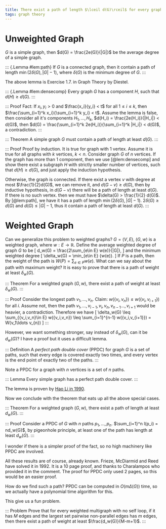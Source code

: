 ```yaml
---
title: There exist a path of length $\lceil d(G)\rceil$ for every graph $G$
tags: graph theory
---
```

# Unweighted Graph
$G$ is a simple graph, then $d(G) = \frac{2e(G)}{|G|}$ be the average degree of a simple graph.

::: {.Lemma #lem:path}
  If $G$ is a connected graph, then it contain a path of length $\min(2\delta(G), |G|-1)$, where $\delta(G)$ is the minimum degree of $G$. 
:::

The above lemma is Exercise 1.7. in Graph Theory by Diestel.

::: {.Lemma #lem:densecomp}
  Every graph $G$ has a component $H$, such that $d(H)\geq d(G)$.
:::

::: Proof
  Fact: If $x_i,y_i>0$ and $\frac{x_i}{y_i} < t$ for all $1\leq i\leq k$, then $\frac{\sum_{i=1}^k x_i}{\sum_{i=1}^k y_i} < t$. Assume the lemma is false, then consider all it's components $H_1,\ldots,H_k$, $d(H_i) = \frac{2e(H_i)}{|H_i|} < d(G)$, then $d(G) = \frac{\sum_{i=1}^k 2e(H_i)}{\sum_{i=1}^k |H_i|} < d(G)$, a contradiction.
:::

::: Theorem
  A simple graph $G$ must contain a path of length at least $d(G)$.
:::

::: Proof
  Proof by induction. It is true for graph with 1 vertex. Assume it is true for all graphs with $k$ vertices, $k < n$. Consider graph $G$ of $n$ vertices. If the graph has more than 1 component, then we use [@lem:densecomp] and show there exist a subgraph $H$ with strictly smaller number of vertices, such that $d(H)\geq d(G)$, and just apply the induction hypothesis.

  Otherwise, the graph is connected. If there exist a vertex $v$ with degree at most $\frac{1}{2}d(G)$, we can remove it, and $d(G-v) \geq d(G)$, then by inductive hypothesis, in $d(G-v)$ there will be a path of length at least $d(G)$. If there is no such vertex. then we must have $\delta(G) > \frac{1}{2} d(G)$. By [@lem:path], we have it has a path of length $\min(2 \delta(G) ,|G|-1)$. $2\delta(G) \geq d(G)$ and $d(G)\leq |G|-1$, thus it contain a path of length at least $d(G)$.
:::

# Weighted Graph
Can we generalize this problem to weighted graphs?
$G=(V,E)$, $(G,w)$ is a weighted graph, where $w: E\to \mathbb{R}$. Define the average weighted degree of graph $G$ to be 
\[
d_w(G) = \frac{2\sum_{e\in E} w(e)}{|G|},
\]
and the minimum weighted degree
\[
\delta_w(G) = \min_{e\in E} \{w(e)\}.
\]
If $P$ is a path, then the weight of the path is $W(P) = \sum_{e\in P} w(e)$. What can we say about the path with maximum weight? 
It is easy to prove that there is a path of weight at least $\delta_w(G)$. 

::: Theorem
  For a weighted graph $(G,w)$, there exist a path of weight at least $\delta_w(G)$. 
:::

::: Proof
  Consider the longest path $v_1,\ldots,v_n$. Claim: $w(\{v_i,v_n\})\leq w(\{v_i,v_{i+1}\})$ for all $i$. Assume not, then the path $v_1,\ldots,v_{i-1},v_i,v_n,v_{n-1}\ldots,v_{i+1}$ would be heavier, a contradiction. Therefore we have
  \[
  \delta_w(G) \leq \sum_{\{v_i,v_n\}\in E} w(\{v_i,v_n\}) \leq \sum_{i=1}^{n-1} w(\{v_i,v_{i+1}\})  = W(v_1\ldots v_{n})
  \]
:::

However, we want something stronger, say instead of $\delta_w(G)$, can it be $d_w(G)$? I have a proof but it uses a difficult lemma.

::: Definition
  A *perfect path double cover* (PPDC) for graph $G$ is a set of paths, such that every edge is covered exactly two times, and every vertex is the end point of exactly two of the paths. 
:::

Note a PPDC for a graph with $n$ vertices is a set of $n$ paths.

::: Lemma
  Every simple graph has a perfect path double cover.
:::

The lemma is proven by [Hao Li in 1990](http://onlinelibrary.wiley.com/doi/10.1002/jgt.3190140604/abstract). 

Now we conclude with the theorem that eats up all the above special cases.

::: Theorem
  For a weighted graph $(G,w)$, there exist a path of length at least $d_w(G)$. 
:::

::: Proof
  Consider a PPDC of $G$ with $n$ paths $p_1,\ldots,p_n$. $\sum_{i=1}^n l(p_i) = nd_w(G)$, by pigeonhole principle, at least one of the path has length at least $d_w(G)$.
:::

I wonder if there is a simpler proof of the fact, so no high machinery like PPDC are involved. 

All these results are of course, already known. Frieze, McDiarmid and Reed have solved it in 1992. It is a 10 page proof, and thanks to Charalampos who provided it in the comment. The proof for PPDC only used 2 pages, so this would be an easier proof. 

How do we find such a path? PPDC can be computed in $O(m\Delta(G))$ time, so we actually have a polynomial time algorithm for this.

This give us a fun problem.

::: Problem
  Prove that for every weighted multigraph with no self loop, if it has $M$ edges and the largest set pairwise non-parallel edges has $m$ edges, then there exist a path of weight at least $\frac{d_w(G)}{M-m+1}$.
:::